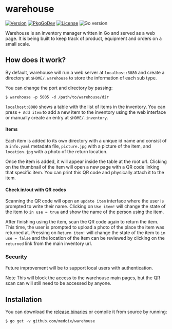 # warehouse

[![Version](https://img.shields.io/github/v/tag/medoix/warehouse?sort=semver)](https://github.com/medoix/warehouse/releases)
[![PkgGoDev](https://pkg.go.dev/badge/github.com/medoix/warehouse)](https://pkg.go.dev/github.com/medoix/warehouse)
[![License](https://img.shields.io/github/license/medoix/warehouse)](https://github.com/medoix/warehouse/blob/master/LICENSE)
![Go version](https://img.shields.io/github/go-mod/go-version/medoix/warehouse)

Warehouse is an inventory manager written in Go and served as a web page. It is being
built to keep track of product, equipment and orders on a small scale.

## How does it work?

By default, warehouse will run a web server at `localhost:8080` and create a
directory at `$HOME/.warehouse` to store the information of each sub type.

You can change the port and directory by passing:
```
$ warehouse -p 5005 -d /path/to/warehouse/dir
```

`localhost:8080` shows a table with the list of items in the inventory. You can
press `+ Add item` to add a new item to the inventory using the web interface
or manually create an entry at `$HOME/.inventory`.

#### Items

Each item is added to its own directory with a unique id name and consist of a
`info.yaml` metadata file, `picture.jpg` with a picture of the item, and
`location.jpg` with a photo of the return location.

Once the item is added, it will appear inside the table at the root url.
Clicking on the thumbnail of the item will open a new page with a QR code
linking that specific item. You can print this QR code and physically attach it
to the item.

#### Check in/out with QR codes

Scanning the QR code will open an `update item` interface where the user is
prompted to write their name. Clicking on `Use item!` will change the state of
the item to `in use = true` and show the name of the person using the item.

After finishing using the item, scan the QR code again to return the item. This
time, the user is prompted to upload a photo of the place the item was returned
at. Pressing on `Return item!` will change the state of the item to `in use =
false` and the location of the item can be reviewed by clicking on the
`returned` link from the main inventory url.

### Security

Future improvement will be to support local users with authentication.

Note This will block the access to the warehouse main pages, but the QR scan can
will still need to be accessed by anyone.

## Installation

You can download the [release
binaries](https://github.com/medoix/warehouse/releases) or compile it from
source by running:
```
$ go get -v github.com/medoix/warehouse
```
